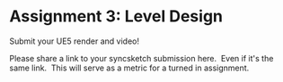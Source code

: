 # Assignment 3: Level Design

<p>Submit your UE5 render and video!</p>
<p><span>Please share a link to your syncsketch submission here.&nbsp; Even if it's the same link.&nbsp; This will serve as a metric for a turned in assignment.</span></p>